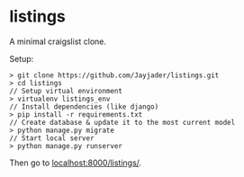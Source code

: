 # listings
A minimal craigslist clone.

Setup: 

    > git clone https://github.com/Jayjader/listings.git
    > cd listings
    // Setup virtual environment
    > virtualenv listings_env
    // Install dependencies (like django)
    > pip install -r requirements.txt
    // Create database & update it to the most current model
    > python manage.py migrate
    // Start local server
    > python manage.py runserver
Then go to [localhost:8000/listings/](localhost:8000/listings/).
